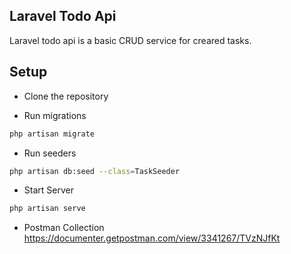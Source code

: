 ## Laravel Todo Api

Laravel todo api is a basic CRUD service for creared tasks.

## Setup

- Clone the repository

- Run migrations
```bash
php artisan migrate
```

- Run seeders
```bash
php artisan db:seed --class=TaskSeeder
```

- Start Server
```bash
php artisan serve
```

- Postman Collection
https://documenter.getpostman.com/view/3341267/TVzNJfKt
